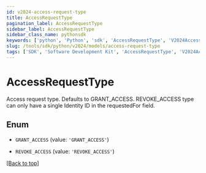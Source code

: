 ```yaml
---
id: v2024-access-request-type
title: AccessRequestType
pagination_label: AccessRequestType
sidebar_label: AccessRequestType
sidebar_class_name: pythonsdk
keywords: ['python', 'Python', 'sdk', 'AccessRequestType', 'V2024AccessRequestType'] 
slug: /tools/sdk/python/v2024/models/access-request-type
tags: ['SDK', 'Software Development Kit', 'AccessRequestType', 'V2024AccessRequestType']
---
```


# AccessRequestType

Access request type. Defaults to GRANT_ACCESS. REVOKE_ACCESS type can only have a single Identity ID in the requestedFor field.

## Enum

* `GRANT_ACCESS` (value: `'GRANT_ACCESS'`)

* `REVOKE_ACCESS` (value: `'REVOKE_ACCESS'`)

[[Back to top]](#) 


